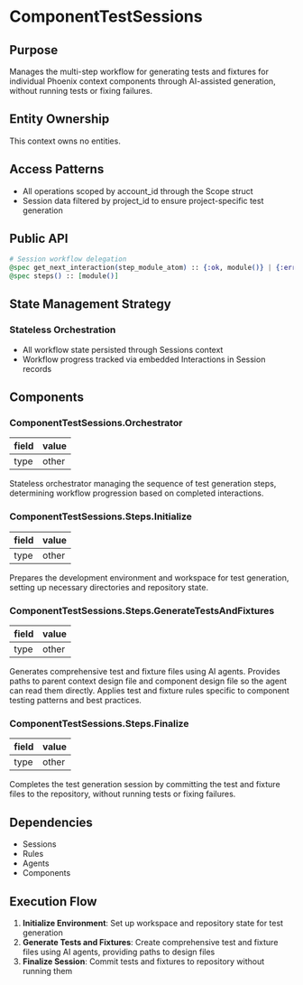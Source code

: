 # ComponentTestSessions

## Purpose
Manages the multi-step workflow for generating tests and fixtures for individual Phoenix context components through AI-assisted generation, without running tests or fixing failures.

## Entity Ownership

This context owns no entities.

## Access Patterns
- All operations scoped by account_id through the Scope struct
- Session data filtered by project_id to ensure project-specific test generation

## Public API
```elixir
# Session workflow delegation
@spec get_next_interaction(step_module_atom) :: {:ok, module()} | {:error, :session_complete | :invalid_interaction}
@spec steps() :: [module()]
```

## State Management Strategy
### Stateless Orchestration
- All workflow state persisted through Sessions context
- Workflow progress tracked via embedded Interactions in Session records

## Components
### ComponentTestSessions.Orchestrator

| field | value |
| ----- | ----- |
| type  | other |

Stateless orchestrator managing the sequence of test generation steps, determining workflow progression based on completed interactions.

### ComponentTestSessions.Steps.Initialize

| field | value |
| ----- | ----- |
| type  | other |

Prepares the development environment and workspace for test generation, setting up necessary directories and repository state.

### ComponentTestSessions.Steps.GenerateTestsAndFixtures

| field | value |
| ----- | ----- |
| type  | other |

Generates comprehensive test and fixture files using AI agents. Provides paths to parent context design file and component design file so the agent can read them directly. Applies test and fixture rules specific to component testing patterns and best practices.

### ComponentTestSessions.Steps.Finalize

| field | value |
| ----- | ----- |
| type  | other |

Completes the test generation session by committing the test and fixture files to the repository, without running tests or fixing failures.

## Dependencies
- Sessions
- Rules
- Agents
- Components

## Execution Flow
1. **Initialize Environment**: Set up workspace and repository state for test generation
2. **Generate Tests and Fixtures**: Create comprehensive test and fixture files using AI agents, providing paths to design files
3. **Finalize Session**: Commit tests and fixtures to repository without running them
